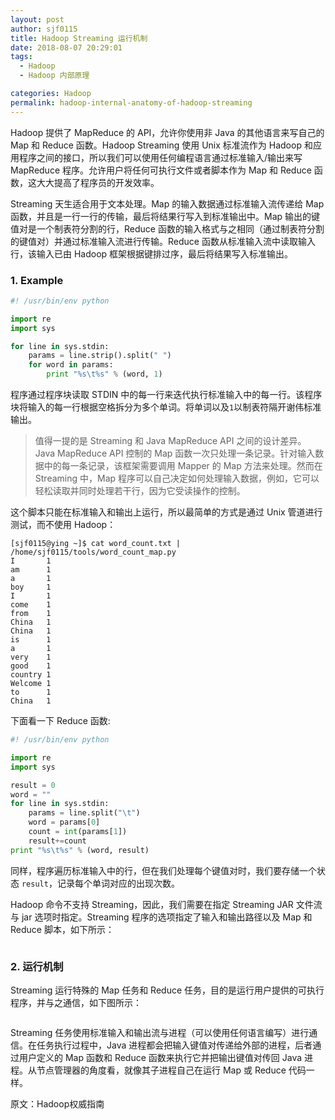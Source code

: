 ```yaml
---
layout: post
author: sjf0115
title: Hadoop Streaming 运行机制
date: 2018-08-07 20:29:01
tags:
  - Hadoop
  - Hadoop 内部原理

categories: Hadoop
permalink: hadoop-internal-anatomy-of-hadoop-streaming
---
```


Hadoop 提供了 MapReduce 的 API，允许你使用非 Java 的其他语言来写自己的 Map 和 Reduce 函数。Hadoop Streaming 使用 Unix 标准流作为 Hadoop 和应用程序之间的接口，所以我们可以使用任何编程语言通过标准输入/输出来写 MapReduce 程序。允许用户将任何可执行文件或者脚本作为 Map 和 Reduce 函数，这大大提高了程序员的开发效率。

Streaming 天生适合用于文本处理。Map 的输入数据通过标准输入流传递给 Map 函数，并且是一行一行的传输，最后将结果行写入到标准输出中。Map 输出的键值对是一个制表符分割的行，Reduce 函数的输入格式与之相同（通过制表符分割的键值对）并通过标准输入流进行传输。Reduce 函数从标准输入流中读取输入行，该输入已由 Hadoop 框架根据键排过序，最后将结果写入标准输出。

### 1. Example

```python
#! /usr/bin/env python

import re
import sys

for line in sys.stdin:
    params = line.strip().split(" ")
    for word in params:
        print "%s\t%s" % (word, 1)
```
程序通过程序块读取 STDIN 中的每一行来迭代执行标准输入中的每一行。该程序块将输入的每一行根据空格拆分为多个单词。将单词以及`1`以制表符隔开谢伟标准输出。

> 值得一提的是 Streaming 和 Java MapReduce API 之间的设计差异。Java MapReduce API 控制的 Map 函数一次只处理一条记录。针对输入数据中的每一条记录，该框架需要调用 Mapper 的 Map 方法来处理。然而在 Streaming 中，Map 程序可以自己决定如何处理输入数据，例如，它可以轻松读取并同时处理若干行，因为它受读操作的控制。

这个脚本只能在标准输入和输出上运行，所以最简单的方式是通过 Unix 管道进行测试，而不使用 Hadoop：
```
[sjf0115@ying ~]$ cat word_count.txt | /home/sjf0115/tools/word_count_map.py
I       1
am      1
a       1
boy     1
I       1
come    1
from    1
China   1
China   1
is      1
a       1
very    1
good    1
country 1
Welcome 1
to      1
China   1
```
下面看一下 Reduce 函数:
```python
#! /usr/bin/env python

import re
import sys

result = 0
word = ""
for line in sys.stdin:
    params = line.split("\t")
    word = params[0]
    count = int(params[1])
    result+=count
print "%s\t%s" % (word, result)
```
同样，程序遍历标准输入中的行，但在我们处理每个键值对时，我们要存储一个状态 `result`，记录每个单词对应的出现次数。

Hadoop 命令不支持 Streaming，因此，我们需要在指定 Streaming JAR 文件流与 jar 选项时指定。Streaming 程序的选项指定了输入和输出路径以及 Map 和 Reduce 脚本，如下所示：
```

```

### 2. 运行机制

Streaming 运行特殊的 Map 任务和 Reduce 任务，目的是运行用户提供的可执行程序，并与之通信，如下图所示：

![]()

Streaming 任务使用标准输入和输出流与进程（可以使用任何语言编写）进行通信。在任务执行过程中，Java 进程都会把输入键值对传递给外部的进程，后者通过用户定义的 Map 函数和 Reduce 函数来执行它并把输出键值对传回 Java 进程。从节点管理器的角度看，就像其子进程自己在运行 Map 或 Reduce 代码一样。

























原文：Hadoop权威指南
